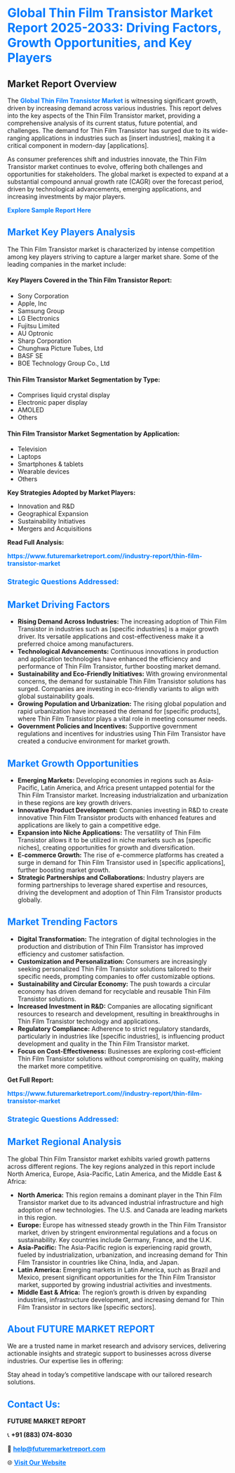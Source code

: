 <h1 style="color: #007BFF;">Global Thin Film Transistor Market Report 2025-2033: Driving Factors, Growth Opportunities, and Key Players</h1>

<section id="overview">
<h2>Market Report Overview</h2>
<p>The <a href="https://www.futuremarketreport.com//industry-report/thin-film-transistor-market" style="color: #007BFF; text-decoration: none;"><strong>Global Thin Film Transistor Market</strong></a> is witnessing significant growth, driven by increasing demand across various industries. This report delves into the key aspects of the Thin Film Transistor market, providing a comprehensive analysis of its current status, future potential, and challenges. The demand for Thin Film Transistor has surged due to its wide-ranging applications in industries such as [insert industries], making it a critical component in modern-day [applications].</p>
<p>As consumer preferences shift and industries innovate, the Thin Film Transistor market continues to evolve, offering both challenges and opportunities for stakeholders. The global market is expected to expand at a substantial compound annual growth rate (CAGR) over the forecast period, driven by technological advancements, emerging applications, and increasing investments by major players.</p>
</section>

<section id="overview">
<p><a href="https://www.futuremarketreport.com//request-sample/reportId=47445" style="color: #007BFF; text-decoration: none;"><strong>Explore Sample Report Here</strong></a></p>
</section>

<section id="key-players">
<h2 style="color: #007BFF;">Market Key Players Analysis</h2>
<p>The Thin Film Transistor market is characterized by intense competition among key players striving to capture a larger market share. Some of the leading companies in the market include:</p>
<h4>Key Players Covered in the Thin Film Transistor Report:</h4>
<ul><li>Sony Corporation</li><li>Apple, Inc</li><li>Samsung Group</li><li>LG Electronics</li><li>Fujitsu Limited</li><li>AU Optronic</li><li>Sharp Corporation</li><li>Chunghwa Picture Tubes, Ltd</li><li>BASF SE</li><li>BOE Technology Group Co., Ltd</li></ul>
<h4>Thin Film Transistor Market Segmentation by Type:</h4>
<ul><li>Comprises liquid crystal display</li><li>Electronic paper display</li><li>AMOLED</li><li>Others</li></ul>

<h4>Thin Film Transistor Market Segmentation by Application:</h4>
<ul><li>Television</li><li>Laptops</li><li>Smartphones &amp; tablets</li><li>Wearable devices</li><li>Others</li></ul>
<p><strong>Key Strategies Adopted by Market Players:</strong></p>
<ul>
<li>Innovation and R&D</li>
<li>Geographical Expansion</li>
<li>Sustainability Initiatives</li>
<li>Mergers and Acquisitions</li>
</ul>
</section>

<section>
<p><strong>Read Full Analysis: </strong></p><a href="https://www.futuremarketreport.com//industry-report/thin-film-transistor-market" style="color: #007BFF; text-decoration: none;"><strong>https://www.futuremarketreport.com//industry-report/thin-film-transistor-market</strong></a>
<h3 style="color: #007BFF;">Strategic Questions Addressed:</h3>
</section>

<section id="driving-factors">
<h2 style="color: #007BFF;">Market Driving Factors</h2>
<ul>
<li><strong>Rising Demand Across Industries:</strong> The increasing adoption of Thin Film Transistor in industries such as [specific industries] is a major growth driver. Its versatile applications and cost-effectiveness make it a preferred choice among manufacturers.</li>
<li><strong>Technological Advancements:</strong> Continuous innovations in production and application technologies have enhanced the efficiency and performance of Thin Film Transistor, further boosting market demand.</li>
<li><strong>Sustainability and Eco-Friendly Initiatives:</strong> With growing environmental concerns, the demand for sustainable Thin Film Transistor solutions has surged. Companies are investing in eco-friendly variants to align with global sustainability goals.</li>
<li><strong>Growing Population and Urbanization:</strong> The rising global population and rapid urbanization have increased the demand for [specific products], where Thin Film Transistor plays a vital role in meeting consumer needs.</li>
<li><strong>Government Policies and Incentives:</strong> Supportive government regulations and incentives for industries using Thin Film Transistor have created a conducive environment for market growth.</li>
</ul>
</section>

<section id="growth-opportunities">
<h2 style="color: #007BFF;">Market Growth Opportunities</h2>
<ul>
<li><strong>Emerging Markets:</strong> Developing economies in regions such as Asia-Pacific, Latin America, and Africa present untapped potential for the Thin Film Transistor market. Increasing industrialization and urbanization in these regions are key growth drivers.</li>
<li><strong>Innovative Product Development:</strong> Companies investing in R&D to create innovative Thin Film Transistor products with enhanced features and applications are likely to gain a competitive edge.</li>
<li><strong>Expansion into Niche Applications:</strong> The versatility of Thin Film Transistor allows it to be utilized in niche markets such as [specific niches], creating opportunities for growth and diversification.</li>
<li><strong>E-commerce Growth:</strong> The rise of e-commerce platforms has created a surge in demand for Thin Film Transistor used in [specific applications], further boosting market growth.</li>
<li><strong>Strategic Partnerships and Collaborations:</strong> Industry players are forming partnerships to leverage shared expertise and resources, driving the development and adoption of Thin Film Transistor products globally.</li>
</ul>
</section>

<section id="trending-factors">
<h2 style="color: #007BFF;">Market Trending Factors</h2>
<ul>
<li><strong>Digital Transformation:</strong> The integration of digital technologies in the production and distribution of Thin Film Transistor has improved efficiency and customer satisfaction.</li>
<li><strong>Customization and Personalization:</strong> Consumers are increasingly seeking personalized Thin Film Transistor solutions tailored to their specific needs, prompting companies to offer customizable options.</li>
<li><strong>Sustainability and Circular Economy:</strong> The push towards a circular economy has driven demand for recyclable and reusable Thin Film Transistor solutions.</li>
<li><strong>Increased Investment in R&D:</strong> Companies are allocating significant resources to research and development, resulting in breakthroughs in Thin Film Transistor technology and applications.</li>
<li><strong>Regulatory Compliance:</strong> Adherence to strict regulatory standards, particularly in industries like [specific industries], is influencing product development and quality in the Thin Film Transistor market.</li>
<li><strong>Focus on Cost-Effectiveness:</strong> Businesses are exploring cost-efficient Thin Film Transistor solutions without compromising on quality, making the market more competitive.</li>
</ul>
</section>

<section>
<p><strong>Get Full Report: </strong></p><a href="https://www.futuremarketreport.com//industry-report/thin-film-transistor-market" style="color: #007BFF; text-decoration: none;"><strong>https://www.futuremarketreport.com//industry-report/thin-film-transistor-market</strong></a>
<h3 style="color: #007BFF;">Strategic Questions Addressed:</h3>
</section>


<section id="regional-analysis">
<h2 style="color: #007BFF;">Market Regional Analysis</h2>
<p>The global Thin Film Transistor market exhibits varied growth patterns across different regions. The key regions analyzed in this report include North America, Europe, Asia-Pacific, Latin America, and the Middle East & Africa:</p>
<ul>
<li><strong>North America:</strong> This region remains a dominant player in the Thin Film Transistor market due to its advanced industrial infrastructure and high adoption of new technologies. The U.S. and Canada are leading markets in this region.</li>
<li><strong>Europe:</strong> Europe has witnessed steady growth in the Thin Film Transistor market, driven by stringent environmental regulations and a focus on sustainability. Key countries include Germany, France, and the U.K.</li>
<li><strong>Asia-Pacific:</strong> The Asia-Pacific region is experiencing rapid growth, fueled by industrialization, urbanization, and increasing demand for Thin Film Transistor in countries like China, India, and Japan.</li>
<li><strong>Latin America:</strong> Emerging markets in Latin America, such as Brazil and Mexico, present significant opportunities for the Thin Film Transistor market, supported by growing industrial activities and investments.</li>
<li><strong>Middle East & Africa:</strong> The region’s growth is driven by expanding industries, infrastructure development, and increasing demand for Thin Film Transistor in sectors like [specific sectors].</li>
</ul>
</section>

<footer>
<h2 style="color: #007BFF;">About FUTURE MARKET REPORT</h2>
<p>We are a trusted name in market research and advisory services, delivering actionable insights and strategic support to businesses across diverse industries. Our expertise lies in offering:</p>

<p>Stay ahead in today’s competitive landscape with our tailored research solutions.</p>

<h2 style="color: #007BFF;">Contact Us:</h2>
<p><strong>FUTURE MARKET REPORT</strong></p>
<p>📞 <strong>+91 (883) 074-8030</strong></p>
<p>📧 <strong><a href="mailto:help@futuremarketreport.com" style="color: #007BFF;">help@futuremarketreport.com</a></strong></p>
<p>🌐 <strong><a href="https://www.futuremarketreport.com/" style="color: #007BFF;">Visit Our Website</a></strong></p>
</footer>